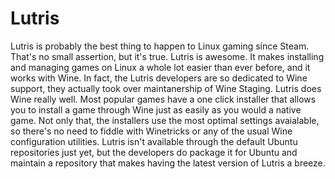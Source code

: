 # Lutris
Lutris is probably the best thing to happen to Linux gaming since Steam. That's no small assertion, but it's true. Lutris is awesome. It makes installing and managing games on Linux a whole lot easier than ever before, and it works with Wine.   In fact, the Lutris developers are so dedicated to Wine support, they actually took over maintanership of Wine Staging. Lutris does Wine really well. Most popular games have a one click installer that allows you to install a game through Wine just as easily as you would a native game. Not only that, the installers use the most optimal settings avaialable, so there's no need to fiddle with Winetricks or any of the usual Wine configuration utilities.   Lutris isn't available through the default Ubuntu repositories just yet, but the developers do package it for Ubuntu and maintain a repository that makes having the latest version of Lutris a breeze.
